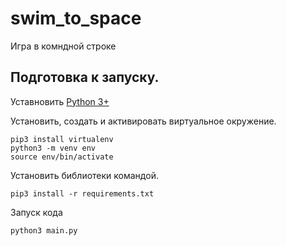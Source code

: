 #  swim_to_space

Игра в комндной строке      
      
## Подготовка к запуску.    
Уставновить [Python 3+](https://www.python.org/downloads/)    

Установить, создать и активировать виртуальное окружение.
```
pip3 install virtualenv
python3 -m venv env
source env/bin/activate
```
Установить библиотеки командой.  
```
pip3 install -r requirements.txt  
``` 
Запуск кода    
    
```
python3 main.py
```
